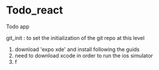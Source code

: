 # Todo_react
Todo app


git_init : to set the initialization of the git repo at this level


1. download 'expo xde' and install following the guids
2. need to download xcode in order to run the ios simulator
3. f
